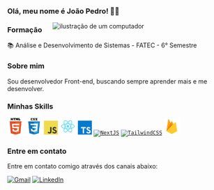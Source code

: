 ### Olá, meu nome é João Pedro! 🤙🏻 

<img src="https://github.com/joao0814/joao0814/assets/85847514/b95671b0-efac-404f-a93b-ef1da6c7f4b8" alt="ilustração de um computador" min-width="400px" max-width="400px" width="400px" align="right">

### Formação 

<p align="left">
  📚 Análise e Desenvolvimento de Sistemas - FATEC - 6° Semestre 
</p>


### Sobre mim 
<p align="left">
  Sou desenvolvedor Front-end, buscando sempre aprender mais e me desenvolver. 
</p>


### Minhas Skills

<code><a href="https://developer.mozilla.org/pt-BR/docs/Web/HTML" target="_blank"><img height="38" src="https://raw.githubusercontent.com/github/explore/80688e429a7d4ef2fca1e82350fe8e3517d3494d/topics/html/html.png" alt="HTML5"/></a></code>
<code><a href="https://developer.mozilla.org/pt-BR/docs/Web/CSS" target="_blank"><img height="38" src="https://raw.githubusercontent.com/github/explore/80688e429a7d4ef2fca1e82350fe8e3517d3494d/topics/css/css.png" alt="CSS"/></a></code>
<code><a href="https://developer.mozilla.org/pt-BR/docs/Web/JavaScript" target="_blank"><img height="32" src="https://raw.githubusercontent.com/github/explore/80688e429a7d4ef2fca1e82350fe8e3517d3494d/topics/javascript/javascript.png" alt="Javascript"/></a></code>
<code><a href="https://developer.mozilla.org/pt-BR/docs/Learn/Tools_and_testing/Client-side_JavaScript_frameworks/React_getting_started" target="_blank"><img height="38" src="https://raw.githubusercontent.com/github/explore/80688e429a7d4ef2fca1e82350fe8e3517d3494d/topics/react/react.png" alt="React"/></a></code>
<code><a href="https://www.typescriptlang.org/docs/handbook/typescript-in-5-minutes.html" target="_blank"><img height="32" src="https://raw.githubusercontent.com/github/explore/80688e429a7d4ef2fca1e82350fe8e3517d3494d/topics/typescript/typescript.png" alt="Typescript"/></a></code>
<code><a href="https://nextjs.org/docs" target="_blank"><img height="37" src="https://github.com/joao0814/joao0814/assets/85847514/8640d891-b667-4bbd-b8e4-b7fc06b241da" alt="NextJS"/></a></code>
<code><a href="https://v2.tailwindcss.com/docs/installation" target="_blank"><img height="37" src="https://raw.githubusercontent.com/danielcranney/readme-generator/main/public/icons/skills/tailwindcss-colored.svg" alt="TailwindCSS"/></a></code>
<code><a href="https://firebase.google.com/docs?gad_source=1&gclid=CjwKCAjwgdayBhBQEiwAXhMxtvHfNVQPZaMqtodo1AUViIuTA5hQuz9Hq4QeHiMymlVHFcCOWkdlXhoCOWwQAvD_BwE&gclsrc=aw.ds&hl=pt-br" target="_blank"><img height="37" src="https://raw.githubusercontent.com/github/explore/80688e429a7d4ef2fca1e82350fe8e3517d3494d/topics/firebase/firebase.png" alt="Firebase"/></a></code>

### Entre em contato 

<p align="left">
  Entre em contato comigo através dos canais abaixo:
</p>

<p align="left">
  <a href="mailto:joaopmfranca@gmail.com" title="Gmail">
  <img src="https://img.shields.io/badge/-Gmail-FF0000?style=flat-square&labelColor=FF0000&logo=gmail&logoColor=white&link=LINK-DO-SEU-GMAIL" alt="Gmail"/></a>
  <a href="https://www.linkedin.com/in/jo%C3%A3o-pedro-fran%C3%A7a-4990791b7/" title="LinkedIn">
  <img src="https://img.shields.io/badge/-Linkedin-0e76a8?style=flat-square&logo=Linkedin&logoColor=white&link=LINK-DO-SEU-LINKEDIN" alt="LinkedIn"/></a>
</p>
